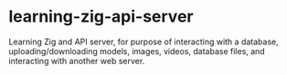 # learning-zig-api-server
Learning Zig and API server, for purpose of interacting with a database, uploading/downloading models, images, videos, database files, and interacting with another web server.
